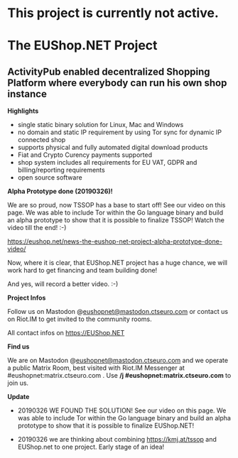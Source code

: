 # This project is currently not active.

# The EUShop.NET Project

## ActivityPub enabled decentralized Shopping Platform where everybody can run  his own shop  instance

**Highlights**

- single static binary solution for Linux, Mac and Windows
- no domain and static IP requirement by using Tor sync for dynamic IP connected shop
- supports physical and fully automated digital download products
- Fiat and Crypto Curency payments supported
- shop system includes all requirements for EU VAT, GDPR and billing/reporting requirements
- open source software

**Alpha Prototype done (20190326)!**

We are so proud, now TSSOP has a base to start off! See our video on this page. We was able to include Tor within the Go language binary and build an alpha prototype to show that it is possible to finalize TSSOP! Watch the video till the end! :-)

https://eushop.net/news-the-eushop-net-project-alpha-prototype-done-video/

Now, where it is clear, that EUShop.NET project has a huge chance, we will work hard to get financing and team building done!

And yes, will record a better video. :-)

**Project Infos**

Follow us on Mastodon @eushopnet@mastodon.ctseuro.com or contact us on Riot.IM to get invited to the community rooms.

All contact infos on https://EUShop.NET

**Find us**

We are on Mastodon @eushopnet@mastodon.ctseuro.com and we operate a public Matrix Room, best visited with Riot.IM Messenger at #eushopnet:matrix.ctseuro.com . Use **/j #eushopnet:matrix.ctseuro.com** to join us.

**Update**

- 20190326 WE FOUND THE SOLUTION! See our video on this page. We was able to include Tor within the Go language binary and build an alpha prototype to show that it is possible to finalize EUShop.NET!

- 20190326 we are thinking about combining https://kmj.at/tssop and EUShop.net to one project. Early stage of an idea!


